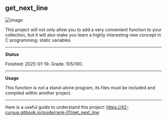 get_next_line
-------
![image](https://github.com/user-attachments/assets/ec85dab8-bb71-405b-9f51-da7fb633399c)


This project will not only allow you to add a very convenient function to your collection, but it will also make you learn a highly interesting new concept in C programming: static variables

---
**Status**

Finished: 2025-01-19. Grade: 105/100.

-------
**Usage**

This function is not a stand-alone program, its files must be included and compiled within another project.


-------

Here is a useful guide to understand this project: https://42-cursus.gitbook.io/guide/rank-01/get_next_line
